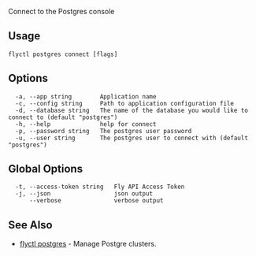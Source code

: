 Connect to the Postgres console


## Usage
~~~
flyctl postgres connect [flags]
~~~

## Options

~~~
  -a, --app string        Application name
  -c, --config string     Path to application configuration file
  -d, --database string   The name of the database you would like to connect to (default "postgres")
  -h, --help              help for connect
  -p, --password string   The postgres user password
  -u, --user string       The postgres user to connect with (default "postgres")
~~~

## Global Options

~~~
  -t, --access-token string   Fly API Access Token
  -j, --json                  json output
      --verbose               verbose output
~~~

## See Also

* [flyctl postgres](/docs/flyctl/postgres/)	 - Manage Postgre clusters.

